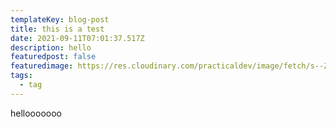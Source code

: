 ```yaml
---
templateKey: blog-post
title: this is a test
date: 2021-09-11T07:01:37.517Z
description: hello
featuredpost: false
featuredimage: https://res.cloudinary.com/practicaldev/image/fetch/s--Zx3TisoH--/c_imagga_scale,f_auto,fl_progressive,h_420,q_auto,w_1000/https://dev-to-uploads.s3.amazonaws.com/i/9mc67mfw372zp6szuir8.jpg
tags:
  - tag
---
```

hellooooooo